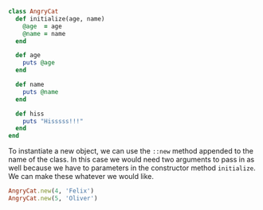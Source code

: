 ```ruby
class AngryCat
  def initialize(age, name)
    @age  = age
    @name = name
  end

  def age
    puts @age
  end

  def name
    puts @name
  end

  def hiss
    puts "Hisssss!!!"
  end
end
```

To instantiate a new object, we can use the `::new` method appended to the name of the class. In this case we would need two arguments to pass in as well because we have to parameters in the constructor method `initialize`. We can make these whatever we would like.

```ruby
AngryCat.new(4, 'Felix')
AngryCat.new(5, 'Oliver')
```
